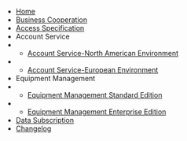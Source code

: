 * [Home](en-us/)
* [Business Cooperation](en-us/Business)
* [Access Specification](en-us/AccessSpecification)
* Account Service
* * [Account Service-North American Environment](en-us/Account-NorthAmericanEnvironment)  
* * [Account Service-European Environment](en-us/Account-EuropeanEnvironment)
* Equipment Management
* * [Equipment Management Standard Edition](en-us/DevicesStandard)
* * [Equipment Management Enterprise Edition](en-us/DevicesEnterprise)
* [Data Subscription](en-us/DataSubscription)
* [Changelog](en-us/ChangeLog)
